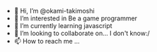 - 👋 Hi, I’m @okami-takimoshi
- 👀 I’m interested in Be a game programmer
- 🌱 I’m currently learning javascript
- 💞️ I’m looking to collaborate on... I don't know:/
- 📫 How to reach me ...

<!---
okami-takimoshi/okami-takimoshi is a ✨ special ✨ mine player 

